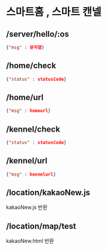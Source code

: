 # 스마트홈 , 스마트 캔넬

## /server/hello/:os
```json
{"msg" : 문자열}
```
## /home/check
```json
{"status" : statusCode}
```
## /home/url
```json
{"msg" : homeurl}
```
## /kennel/check
```json
{"status" : statusCode}
```
## /kennel/url
```json
{"msg" : kennelurl}
```
## /location/kakaoNew.js
kakaoNew.js 반환

## /location/map/test
kakaoNew.html 반환
